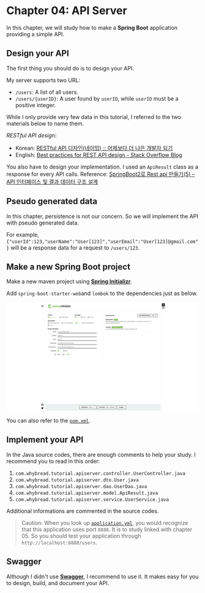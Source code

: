 


# Chapter 04: API Server

In this chapter, we will study how to make a **Spring Boot** application providing a simple API.

## Design your API
The first thing you should do is to design your API.

My server supports two URL:
* `/users`: A list of all users.
* `/users/{userID}`: A user found by `userID`, while `userID` must be a positive integer.

While I only provide very few data in this tutorial, I referred to the two materials below to name them.

*RESTful API design*:
* Korean: [RESTful API 디자인(네이밍) :: 어제보다 더 나은 개발자 되기](https://hankkuu.tistory.com/21)
* English: [Best practices for REST API design - Stack Overflow Blog](https://stackoverflow.blog/2020/03/02/best-practices-for-rest-api-design/)


You also have to design your implementation. I used an `ApiResult` class as a response for every API calls.
Reference: [SpringBoot2로 Rest api 만들기(5) – API 인터페이스 및 결과 데이터 구조 설계](https://daddyprogrammer.org/post/404/spring-boot2-design-api-interface-and-data-structure/)

## Pseudo generated data
In this chapter, persistence is not our concern. So we will implement the API with pseudo generated data.

For example, `{"userId":123,"userName":"User[123]","userEmail":"User[123]@gmail.com"}` will be a response data for a request to `/users/123`.

## Make a new Spring Boot project

Make a new maven project using  [**Spring Initializr**](https://start.spring.io/).

Add  `spring-boot-starter-web`and  `lombok` to the dependencies just as below.

![image01](./image01.png)

You can also refer to the [`pom.xml`](./pom.xml).

## Implement your API
In the Java source codes, there are enough comments to help your study. I recommend you to read in this order:

1. `com.whybread.tutorial.apiserver.controller.UserController.java`
2. `com.whybread.tutorial.apiserver.dto.User.java`
3. `com.whybread.tutorial.apiserver.dao.UserDao.java`
4. `com.whybread.tutorial.apiserver.model.ApiResult.java`
5. `com.whybread.tutorial.apiserver.service.UserService.java`

Additional informations are commented in the source codes.

> Caution: When you look up [`application.yml`](./src/main/resources/application.yml), you would recognize that this application uses port `8888`. It is to study linked with chapter 05. So you should test your application through `http://localhost:8888/users`.

## Swagger
Although I didn't use [**Swagger**](https://swagger.io/docs/), I recommend to use it. It makes easy for you to design, build, and document your API.

